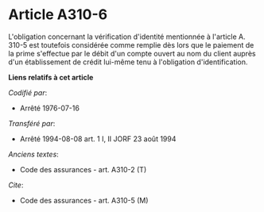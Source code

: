 # Article A310-6

L'obligation concernant la vérification d'identité mentionnée à l'article A. 310-5 est toutefois considérée comme remplie dès
lors que le paiement de la prime s'effectue par le débit d'un compte ouvert au nom du client auprès d'un établissement de
crédit lui-même tenu à l'obligation d'identification.

**Liens relatifs à cet article**

_Codifié par_:

  - Arrêté 1976-07-16

_Transféré par_:

  - Arrêté 1994-08-08 art. 1 I, II JORF 23 août 1994

_Anciens textes_:

  - Code des assurances - art. A310-2 (T)

_Cite_:

  - Code des assurances - art. A310-5 (M)
